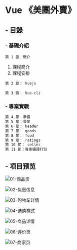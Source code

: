 # Vue 《美團外賣》

## - 目錄
### - 基礎介紹
`第 1 節：簡介`
1. 課程簡介
2. 課程安排

`第 2 節： Vuejs`

`第 3 節： Vue-cli `
### - 專案實戰
```bash
第 4 節：準備
第 5 節：骨架
第 6 節： header
第 7 節： goods
第 8 節： food
第 9 節： ratings
第 10 節： seller
第 11 節：專案編譯打包
```


## - 项目预览
![01-商品页](http://bluezyz.com/usr/uploads/2019/10/587669134.png)

![02-优惠信息](http://bluezyz.com/usr/uploads/2019/10/2344939518.png)

![03-购物车详情](http://bluezyz.com/usr/uploads/2019/10/104203074.png)

![04-选购样式](http://bluezyz.com/usr/uploads/2019/10/3358058103.png)

![05-商品详情](http://bluezyz.com/usr/uploads/2019/10/2664403843.png)

![06-评价页](http://bluezyz.com/usr/uploads/2019/10/1336476675.png)

![07-商家页](http://bluezyz.com/usr/uploads/2019/10/656186445.png)
